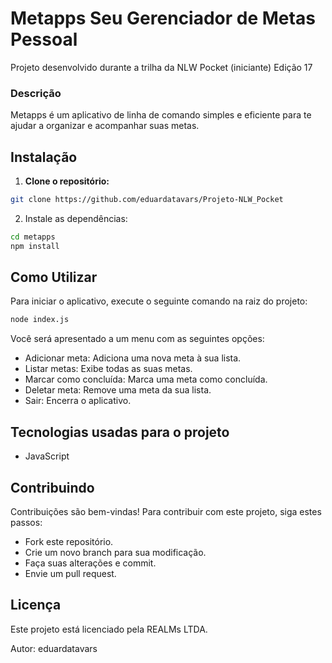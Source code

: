 # Metapps Seu Gerenciador de Metas Pessoal
Projeto desenvolvido durante a trilha da NLW Pocket (iniciante) Edição 17

### Descrição
Metapps é um aplicativo de linha de comando simples e eficiente para te ajudar a organizar e acompanhar suas metas.

## Instalação
1. **Clone o repositório:**
```bash
git clone https://github.com/eduardatavars/Projeto-NLW_Pocket
```
   
2. Instale as dependências:
```bash
cd metapps
npm install
```

## Como Utilizar
Para iniciar o aplicativo, execute o seguinte comando na raiz do projeto:
```bash
node index.js
```
Você será apresentado a um menu com as seguintes opções:

- Adicionar meta: Adiciona uma nova meta à sua lista.
- Listar metas: Exibe todas as suas metas.
- Marcar como concluída: Marca uma meta como concluída.
- Deletar meta: Remove uma meta da sua lista.
- Sair: Encerra o aplicativo.

## Tecnologias usadas para o projeto
- JavaScript

## Contribuindo
Contribuições são bem-vindas! Para contribuir com este projeto, siga estes passos:

- Fork este repositório.
- Crie um novo branch para sua modificação.
- Faça suas alterações e commit.
- Envie um pull request.

## Licença
Este projeto está licenciado pela REALMs LTDA.   

Autor: eduardatavars